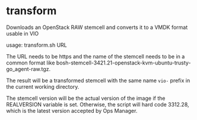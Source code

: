 # transform
Downloads an OpenStack RAW stemcell and converts it to a VMDK format usable in VIO

usage: transform.sh URL

The URL needs to be https and the name of the stemcell needs to be in a common format like bosh-stemcell-3421.21-openstack-kvm-ubuntu-trusty-go_agent-raw.tgz.

The result will be a transformed stemcell with the same name `vio-` prefix in the current working directory.

The stemcell version will be the actual version of the image if the REALVERSION variable is set. Otherwise, the script will hard code 3312.28, which is the latest version accepted by Ops Manager.

